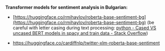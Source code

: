 **Transformer models for sentiment analysis in Bulgarian:**

- [https://huggingface.co/rmihaylov/roberta-base-sentiment-bg](https://huggingface.co/rmihaylov/roberta-base-sentiment-bg) (be careful with letter casing during text processing: [python - Cased VS uncased BERT models in spacy and train data - Stack Overflow](https://stackoverflow.com/questions/61902426/cased-vs-uncased-bert-models-in-spacy-and-train-data))

- https://huggingface.co/cardiffnlp/twitter-xlm-roberta-base-sentiment